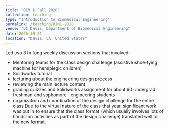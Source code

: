 ```yaml
---
title: "BIM 1 Fall 2020"
collection: teaching
type: "Introduction to Biomedical Engineering"
permalink: /teaching/BIM1-2020
venue: "UC Davis, Department of Biomedical Engineering"
date: 2020-10-01
location: "Davis, CA, United States"
---
```


Led two 3 hr long weekly discussion sections that involved:
- Mentoring teams for the class design challenge (assistive shoe-tying machine for hemiplegic children)
- Solidworks tutorial
- lecturing about the engineering design process
- reviewing the main lecture content
- grading quizzes and Solidworks assignment for about 60 undergrad freshman and sophomore
‏‏‎ ‎‏‏‎ ‎‏‏engineering students
- organization and coordination of the design challenge for the entire class
Due to the virtual nature of the class that year, significant work was put in to ensure that the class format (which usually involves lots of hands-on activities as part of the design challenge) translated well to the new format.
